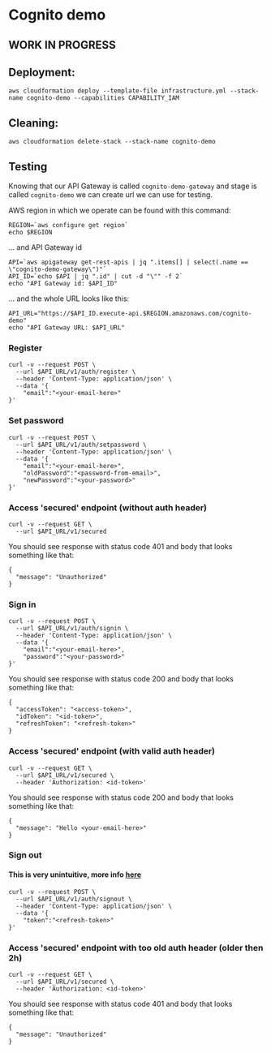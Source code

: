 # Cognito demo

## WORK IN PROGRESS


## Deployment:  

```
aws cloudformation deploy --template-file infrastructure.yml --stack-name cognito-demo --capabilities CAPABILITY_IAM
```


## Cleaning:  

```
aws cloudformation delete-stack --stack-name cognito-demo
```

## Testing

Knowing that our API Gateway is called `cognito-demo-gateway` and stage is called `cognito-demo` we can create url we can use for testing.

AWS region in which we operate can be found with this command:
```
REGION=`aws configure get region`
echo $REGION
```

... and API Gateway id 
```
API=`aws apigateway get-rest-apis | jq ".items[] | select(.name == \"cognito-demo-gateway\")"`
API_ID=`echo $API | jq ".id" | cut -d "\"" -f 2`
echo "API Gateway id: $API_ID"
```

... and the whole URL looks like this:
```
API_URL="https://$API_ID.execute-api.$REGION.amazonaws.com/cognito-demo"
echo "API Gateway URL: $API_URL"
```




### Register

```
curl -v --request POST \
  --url $API_URL/v1/auth/register \
  --header 'Content-Type: application/json' \
  --data '{
	"email":"<your-email-here>"
}'
```


### Set password
```
curl -v --request POST \
  --url $API_URL/v1/auth/setpassword \
  --header 'Content-Type: application/json' \
  --data '{
	"email":"<your-email-here>",
	"oldPassword":"<password-from-email>",
	"newPassword":"<your-password>"
}'
```

### Access 'secured' endpoint (without auth header)
```
curl -v --request GET \
  --url $API_URL/v1/secured
```

You should see response with status code 401 and body that looks something like that:
```
{
  "message": "Unauthorized"
}
```



### Sign in

```
curl -v --request POST \
  --url $API_URL/v1/auth/signin \
  --header 'Content-Type: application/json' \
  --data '{
	"email":"<your-email-here>",
	"password":"<your-password>"
}'
```


You should see response with status code 200 and body that looks something like that:
```
{
  "accessToken": "<access-token>",
  "idToken": "<id-token>",
  "refreshToken": "<refresh-token>"
}
```


### Access 'secured' endpoint (with valid auth header)

```
curl -v --request GET \
  --url $API_URL/v1/secured \
  --header 'Authorization: <id-token>'
```

You should see response with status code 200 and body that looks something like that:
```
{
  "message": "Hello <your-email-here>"
}
```


### Sign out
#### This is very unintuitive, more info [here](https://docs.aws.amazon.com/cognito/latest/developerguide/token-revocation.html)

```
curl -v --request POST \
  --url $API_URL/v1/auth/signout \
  --header 'Content-Type: application/json' \
  --data '{
	"token":"<refresh-token>"
}'
```


### Access 'secured' endpoint with too old auth header (older then 2h)

```
curl -v --request GET \
  --url $API_URL/v1/secured \
  --header 'Authorization: <id-token>'
```

You should see response with status code 401 and body that looks something like that:
```
{
  "message": "Unauthorized"
}
```


